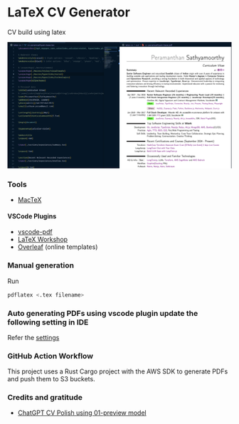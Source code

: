 # LaTeX CV Generator

CV build using latex

![CV using Latex](images/latex-cv3.png)

### Tools

- [MacTeX](https://tug.org/mactex/)

#### VSCode Plugins

- [vscode-pdf](https://marketplace.visualstudio.com/items?itemName=tomoki1207.pdf)
- [LaTeX Workshop](https://marketplace.visualstudio.com/items?itemName=James-Yu.latex-workshop)
- [Overleaf](https://marketplace.visualstudio.com/items?itemName=iamhyc.overleaf-workshop) (online templates)

### Manual generation

Run

```sh
pdflatex <.tex filename>
```

### Auto generating PDFs using vscode plugin update the following setting in IDE

Refer the [settings](vscode/settings.json)

### GitHub Action Workflow

This project uses a Rust Cargo project with the AWS SDK to generate PDFs and push them to S3 buckets.

### Credits and gratitude

- [ChatGPT CV Polish using 01-preview model](https://chatgpt.com/share/670684ae-8d00-8005-86fd-fe9c6c6ff779)
